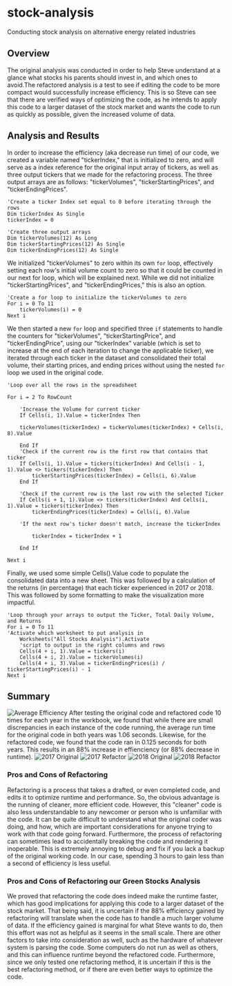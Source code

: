 # stock-analysis
Conducting stock analysis on alternative energy related industries

## Overview
The original analysis was conducted in order to help Steve understand at a glance what stocks his parents should invest in, and which ones to avoid.The refactored analysis is a test to see if editing the code to be more compact would successfully increase efficiency. This is so Steve can see that there are verified ways of optimizing the code, as he intends to apply this code to a larger dataset of the stock market and wants the code to run as quickly as possible, given the increased volume of data. 
## Analysis and Results
In order to increase the efficiency (aka decrease run time) of our code, we created a variable named "tickerIndex," that is initialized to zero, and will serve as a index reference for the original input array of tickers, as well as three output tickers that we made for the refactoring process. The three output arrays are as follows: "tickerVolumes", "tickerStartingPrices", and "tickerEndingPrices". 
```
'Create a ticker Index set equal to 0 before iterating through the rows
Dim tickerIndex As Single
tickerIndex = 0

'Create three output arrays
Dim tickerVolumes(12) As Long
Dim tickerStartingPrices(12) As Single
Dim tickerEndingPrices(12) As Single
```
We initialized "tickerVolumes" to zero within its own ```for``` loop, effectively setting each row's initial volume count to zero so that it could be counted in our next for loop, which will be explained next. While we did not initialize "tickerStartingPrices", and "tickerEndingPrices," this is also an option.
```
'Create a for loop to initialize the tickerVolumes to zero
For i = 0 To 11
    tickerVolumes(i) = 0
Next i
```
We then started a new ```for``` loop and specified three ```if``` statements to handle the counters for "tickerVolumes", "tickerStartingPrice", and "tickerEndingPrice", using our "tickerIndex" variable (which is set to increase at the end of each iteration to change the applicable ticker), we iterated through each ticker in the dataset and consolidated their total volume, their starting prices, and ending prices without using the nested ```for``` loop we used in the original code.
```
'Loop over all the rows in the spreadsheet

For i = 2 To RowCount

    'Increase the Volume for current ticker
    If Cells(i, 1).Value = tickerIndex Then
        
    tickerVolumes(tickerIndex) = tickerVolumes(tickerIndex) + Cells(i, 8).Value
    
    End If
    'Check if the current row is the first row that contains that ticker
    If Cells(i, 1).Value = tickers(tickerIndex) And Cells(i - 1, 1).Value <> tickers(tickerIndex) Then
        tickerStartingPrices(tickerIndex) = Cells(i, 6).Value
    End If

    'Check if the current row is the last row with the selected Ticker
    If Cells(i + 1, 1).Value <> tickers(tickerIndex) And Cells(i, 1).Value = tickers(tickerIndex) Then
        tickerEndingPrices(tickerIndex) = Cells(i, 6).Value
        
    'If the next row's ticker doesn't match, increase the tickerIndex

        tickerIndex = tickerIndex + 1
        
    End If

Next i
```
Finally, we used some simple Cells().Value code to populate the consolidated data into a new sheet. This was followed by a calculation of the returns (in percentage) that each ticker experienced in 2017 or 2018. This was followed by some formatting to make the visualization more impactful. 
```
'Loop through your arrays to output the Ticker, Total Daily Volume, and Returns
For i = 0 To 11
'Activate which worksheet to put analysis in
    Worksheets("All Stocks Analysis").Activate
    'script to output in the right columns and rows
    Cells(4 + i, 1).Value = tickers(i)
    Cells(4 + i, 2).Value = tickerVolumes(i)
    Cells(4 + i, 3).Value = tickerEndingPrices(i) / tickerStartingPrices(i) - 1
Next i
```
## Summary
![Average Efficiency](https://user-images.githubusercontent.com/100614266/160314127-0df2d67e-fcdc-4644-ae82-2783d029e223.png)
After testing the original code and refactored code 10 times for each year in the workbook, we found that while there are small discrepancies in each instance of the code running, the average run time for the original code in both years was 1.06 seconds. Likewise, for the refactored code, we found that the code ran in 0.125 seconds for both years. This results in an 88% increase in effienciency (or 88% decrease in runtime). 
![2017 Original](https://user-images.githubusercontent.com/100614266/160314314-d05481ca-6ac1-481b-b610-285716691cc9.png)
![2017 Refactor ](https://user-images.githubusercontent.com/100614266/160314319-5554c136-b0eb-476f-b782-cd454ec64087.png)
![2018 Original](https://user-images.githubusercontent.com/100614266/160314324-da7eacc0-40c3-471c-8412-12c97f3de6cc.png)
![2018 Refactor](https://user-images.githubusercontent.com/100614266/160314326-ea10f5ef-e1e9-4d05-b662-684b628b3983.png)

### Pros and Cons of Refactoring
Refactoring is a process that takes a drafted, or even completed code, and edits it to optimize runtime and performance. So, the obvious advantage is the running of cleaner, more efficient code. However, this "cleaner" code is also less understandable to any newcomer or person who is unfamiliar with the code. It can be quite difficult to understand what the original coder was doing, and how, which are important considerations for anyone trying to work with that code going forward. Furthermore, the process of refactoring can sometimes lead to accidentally breaking the code and rendering it inoperable. This is extremely annoying to debug and fix if you lack a backup of the original working code. In our case, spending 3 hours to gain less than a second of efficiency is less useful. 
### Pros and Cons of Refactoring our Green Stocks Analysis
We proved that refactoring the code does indeed make the runtime faster, which has good implications for applying this code to a larger dataset of the stock market. That being said, it is uncertain if the 88% efficiency gained by refactoring will translate when the code has to handle a much larger volume of data. If the efficiency gained is marginal for what Steve wants to do, then this effort was not as helpful as it seems in the small scale. There are other factors to take into consideration as well, such as the hardware of whatever system is parsing the code. Some computers do not run as well as others, and this can influence runtime beyond the refactored code. Furthermore, since we only tested one refactoring method, it is uncertain if this is the best refactoring method, or if there are even better ways to optimize the code.
